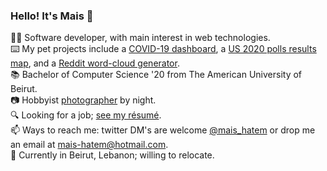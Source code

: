 ### Hello! It's Mais 👋
:woman_technologist: Software developer, with main interest in web technologies.<br>
:keyboard: My pet projects include a [COVID-19 dashboard](https://itsmais.github.io/arab-covid-19-stats/), a [US 2020 polls results map](https://itsmais.github.io/us-presidential-elections-map/), and a [Reddit word-cloud generator](https://www.anychart.com/blog/2020/11/25/reddit-data-word-cloud-visualization/). <br>
📚 Bachelor of Computer Science '20 from The American University of Beirut. <br>
:camera: Hobbyist [photographer](https://500px.com/maishatem) by night.  <br>
🔍 Looking for a job; [see my résumé](https://itsmais.github.io/resume.html). <br>
📫 Ways to reach me: twitter DM's are welcome [@mais_hatem](https://twitter.com/mais_hatem) or drop me an email at mais-hatem@hotmail.com.  <br>
📍 Currently in Beirut, Lebanon; willing to relocate. <br>
<!--
**itsmais/itsmais** is a ✨ _special_ ✨ repository because its `README.md` (this file) appears on your GitHub profile.

Here are some ideas to get you started:

- 🔭 I’m currently working on ...
- 🌱 I’m currently learning ...
- 👯 I’m looking to collaborate on ...
- 🤔 I’m looking for help with ...
- 💬 Ask me about ...
- 📫 How to reach me: ...
- 😄 Pronouns: ...
- ⚡ Fun fact: ...
-->
